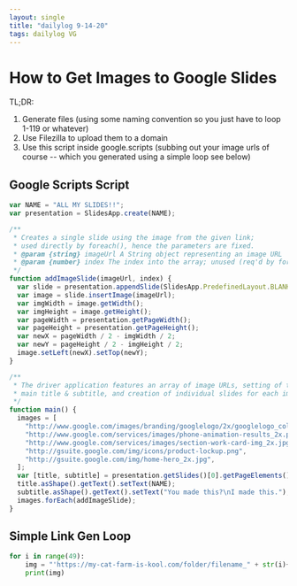 ```yaml
---
layout: single
title: "dailylog 9-14-20"
tags: dailylog VG
---
```


# How to Get Images to Google Slides

TL;DR:

1. Generate files (using some naming convention so you just have to loop 1-119 or whatever)
2. Use Filezilla to upload them to a domain
3. Use this script inside google.scripts (subbing out your image urls of course -- which you generated using a simple loop see below)

## Google Scripts Script

```javascript
var NAME = "ALL MY SLIDES!!";
var presentation = SlidesApp.create(NAME);

/**
 * Creates a single slide using the image from the given link;
 * used directly by foreach(), hence the parameters are fixed.
 * @param {string} imageUrl A String object representing an image URL
 * @param {number} index The index into the array; unused (req'd by forEach)
 */
function addImageSlide(imageUrl, index) {
  var slide = presentation.appendSlide(SlidesApp.PredefinedLayout.BLANK);
  var image = slide.insertImage(imageUrl);
  var imgWidth = image.getWidth();
  var imgHeight = image.getHeight();
  var pageWidth = presentation.getPageWidth();
  var pageHeight = presentation.getPageHeight();
  var newX = pageWidth / 2 - imgWidth / 2;
  var newY = pageHeight / 2 - imgHeight / 2;
  image.setLeft(newX).setTop(newY);
}

/**
 * The driver application features an array of image URLs, setting of the
 * main title & subtitle, and creation of individual slides for each image.
 */
function main() {
  images = [
    "http://www.google.com/images/branding/googlelogo/2x/googlelogo_color_272x92dp.png",
    "http://www.google.com/services/images/phone-animation-results_2x.png",
    "http://www.google.com/services/images/section-work-card-img_2x.jpg",
    "http://gsuite.google.com/img/icons/product-lockup.png",
    "http://gsuite.google.com/img/home-hero_2x.jpg",
  ];
  var [title, subtitle] = presentation.getSlides()[0].getPageElements();
  title.asShape().getText().setText(NAME);
  subtitle.asShape().getText().setText("You made this?\nI made this.");
  images.forEach(addImageSlide);
}
```

## Simple Link Gen Loop

```python
for i in range(49):
    img = "'https://my-cat-farm-is-kool.com/folder/filename_" + str(i)+".png',"
    print(img)

```
